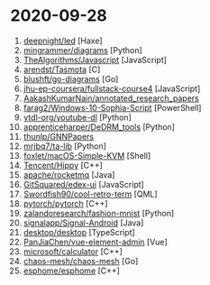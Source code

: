 # 2020-09-28

1. [deepnight/led](https://github.com/deepnight/led "Modern, lightweight and efficient 2D level editor") [Haxe]
2. [mingrammer/diagrams](https://github.com/mingrammer/diagrams "🎨 Diagram as Code for prototyping cloud system architectures") [Python]
3. [TheAlgorithms/Javascript](https://github.com/TheAlgorithms/Javascript "A repository for All algorithms implemented in Javascript (for educational purposes only)") [JavaScript]
4. [arendst/Tasmota](https://github.com/arendst/Tasmota "Alternative firmware for ESP8266 with easy configuration using webUI, OTA updates, automation using timers or rules, expandability and entirely local control over MQTT, HTTP, Serial or KNX. Full documentation at") [C]
5. [blushft/go-diagrams](https://github.com/blushft/go-diagrams "Create beautiful system diagrams with Go") [Go]
6. [jhu-ep-coursera/fullstack-course4](https://github.com/jhu-ep-coursera/fullstack-course4 "Example code for HTML, CSS, and Javascript for Web Developers Coursera Course") [JavaScript]
7. [AakashKumarNain/annotated_research_papers](https://github.com/AakashKumarNain/annotated_research_papers "This repo contains annotated research papers that I found really good and useful") 
8. [farag2/Windows-10-Sophia-Script](https://github.com/farag2/Windows-10-Sophia-Script "Script to setup Windows 10 LTSC/1903/1909/2004/2009") [PowerShell]
9. [ytdl-org/youtube-dl](https://github.com/ytdl-org/youtube-dl "Command-line program to download videos from YouTube.com and other video sites") [Python]
10. [apprenticeharper/DeDRM_tools](https://github.com/apprenticeharper/DeDRM_tools "DeDRM tools for ebooks") [Python]
11. [thunlp/GNNPapers](https://github.com/thunlp/GNNPapers "Must-read papers on graph neural networks (GNN)") 
12. [mrjbq7/ta-lib](https://github.com/mrjbq7/ta-lib "Python wrapper for TA-Lib (http://ta-lib.org/).") [Python]
13. [foxlet/macOS-Simple-KVM](https://github.com/foxlet/macOS-Simple-KVM "Tools to set up a quick macOS VM in QEMU, accelerated by KVM.") [Shell]
14. [Tencent/Hippy](https://github.com/Tencent/Hippy "A cross platform framework designed for Web developer. Introduction video - https://v.qq.com/x/page/i3038urj2mt.html") [C++]
15. [apache/rocketmq](https://github.com/apache/rocketmq "Mirror of Apache RocketMQ") [Java]
16. [GitSquared/edex-ui](https://github.com/GitSquared/edex-ui "A cross-platform, customizable science fiction terminal emulator with advanced monitoring & touchscreen support.") [JavaScript]
17. [Swordfish90/cool-retro-term](https://github.com/Swordfish90/cool-retro-term "A good looking terminal emulator which mimics the old cathode display...") [QML]
18. [pytorch/pytorch](https://github.com/pytorch/pytorch "Tensors and Dynamic neural networks in Python with strong GPU acceleration") [C++]
19. [zalandoresearch/fashion-mnist](https://github.com/zalandoresearch/fashion-mnist "A MNIST-like fashion product database. Benchmark 👉") [Python]
20. [signalapp/Signal-Android](https://github.com/signalapp/Signal-Android "A private messenger for Android.") [Java]
21. [desktop/desktop](https://github.com/desktop/desktop "Simple collaboration from your desktop") [TypeScript]
22. [PanJiaChen/vue-element-admin](https://github.com/PanJiaChen/vue-element-admin "🎉 A magical vue admin https://panjiachen.github.io/vue-element-admin") [Vue]
23. [microsoft/calculator](https://github.com/microsoft/calculator "Windows Calculator: A simple yet powerful calculator that ships with Windows") [C++]
24. [chaos-mesh/chaos-mesh](https://github.com/chaos-mesh/chaos-mesh "A Chaos Engineering Platform for Kubernetes.") [Go]
25. [esphome/esphome](https://github.com/esphome/esphome "ESPHome is a system to control your ESP8266/ESP32 by simple yet powerful configuration files and control them remotely through Home Automation systems.") [C++]
